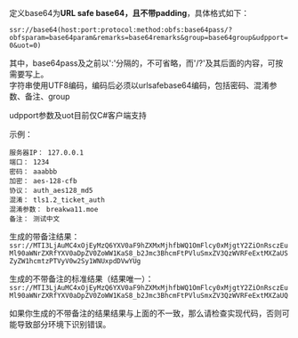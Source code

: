 定义base64为**URL safe base64，且不带padding**，具体格式如下：

`ssr://base64(host:port:protocol:method:obfs:base64pass/?obfsparam=base64param&remarks=base64remarks&group=base64group&udpport=0&uot=0)`

其中，base64pass及之前以':'分隔的，不可省略，而'/?'及其后面的内容，可按需要写上。  
字符串使用UTF8编码，编码后必须以urlsafebase64编码，包括密码、混淆参数、备注、group

udpport参数及uot目前仅C#客户端支持

示例：

```
服务器IP： 127.0.0.1
端口： 1234
密码： aaabbb
加密： aes-128-cfb
协议： auth_aes128_md5
混淆： tls1.2_ticket_auth
混淆参数： breakwa11.moe
备注： 测试中文
```

生成的带备注结果：  
`ssr://MTI3LjAuMC4xOjEyMzQ6YXV0aF9hZXMxMjhfbWQ1OmFlcy0xMjgtY2ZiOnRsczEuMl90aWNrZXRfYXV0aDpZV0ZoWW1KaS8_b2Jmc3BhcmFtPVluSmxZV3QzWVRFeExtMXZaUSZyZW1hcmtzPTVyV0w2Sy1WNUxpdDVwYUg`

生成的不带备注的标准结果（结果唯一）：  
`ssr://MTI3LjAuMC4xOjEyMzQ6YXV0aF9hZXMxMjhfbWQ1OmFlcy0xMjgtY2ZiOnRsczEuMl90aWNrZXRfYXV0aDpZV0ZoWW1KaS8_b2Jmc3BhcmFtPVluSmxZV3QzWVRFeExtMXZaUQ`

如果你生成的不带备注的结果结果与上面的不一致，那么请检查实现代码，否则可能导致部分环境下识别错误。